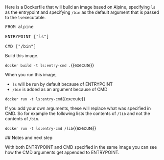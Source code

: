 Here is a Dockerfile that will build an image based on Alpine, specifying `ls` as the entrypoint and specifying `/bin` as the default argument that is passed to the `ls`executable.

<pre class="file" data-filename="Dockerfile" data-target="replace">
FROM alpine

ENTRYPOINT ["ls"]

CMD ["/bin"]
</pre>

Build this image.

`docker build -t ls:entry-cmd .`{{execute}}

When you run this image,

* `ls` will be run by default because of ENTRYPOINT
* `/bin` is added as an argument because of CMD

`docker run -t ls:entry-cmd`{{execute}}

If you add your own arguments, these will replace what was specified in CMD. So for example the following lists the contents of `/lib` and not the contents of `/bin`.

`docker run -t ls:entry-cmd /lib`{{execute}}

## Notes and next step

With both ENTRYPOINT and CMD specified in the same image you can see how the CMD arguments get appended to ENTRYPOINT.
